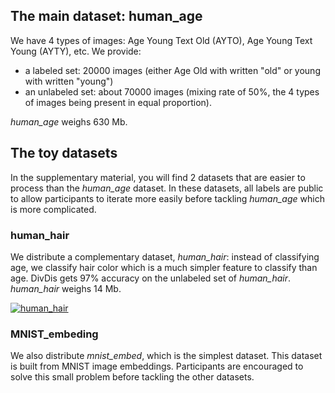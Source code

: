 ## The main dataset: human_age

We have 4 types of images: Age Young Text Old (AYTO), Age Young Text Young (AYTY), etc. We provide:
- a labeled set: 20000 images (either Age Old with written "old" or young with written "young")
- an unlabeled set: about 70000 images (mixing rate of 50%, the 4 types of images being present in equal proportion). 

*human_age* weighs 630 Mb.


## The toy datasets

In the supplementary material, you will find 2 datasets that are easier to process than the *human_age* dataset. In these datasets, all labels are public to allow participants to iterate more easily before tackling *human_age* which is more complicated.

### human_hair

We distribute a complementary dataset, *human_hair*: instead of classifying age, we classify hair color which is a much simpler feature to classify than age.
DivDis gets 97% accuracy on the unlabeled set of *human_hair*.
*human_hair* weighs 14 Mb.


[![human_hair](https://github.com/EffiSciencesResearch/challenge_data_ens_2023/blob/main/assets/human_hair.png?raw=true)](https://www.effisciences.org/)

### MNIST_embeding

We also distribute *mnist_embed*, which is the simplest dataset. This dataset is built from MNIST image embeddings. Participants are encouraged to solve this small problem before tackling the other datasets.

